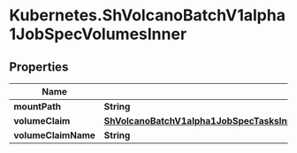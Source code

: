 # Kubernetes.ShVolcanoBatchV1alpha1JobSpecVolumesInner

## Properties

Name | Type | Description | Notes
------------ | ------------- | ------------- | -------------
**mountPath** | **String** |  | 
**volumeClaim** | [**ShVolcanoBatchV1alpha1JobSpecTasksInnerTemplateSpecVolumesInnerEphemeralVolumeClaimTemplateSpec**](ShVolcanoBatchV1alpha1JobSpecTasksInnerTemplateSpecVolumesInnerEphemeralVolumeClaimTemplateSpec.md) |  | [optional] 
**volumeClaimName** | **String** |  | [optional] 



